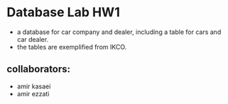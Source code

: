 # Database Lab HW1
* a database for car company and dealer, including a table for cars and car dealer.
* the tables are exemplified from IKCO.
## collaborators:
* amir kasaei
* amir ezzati
